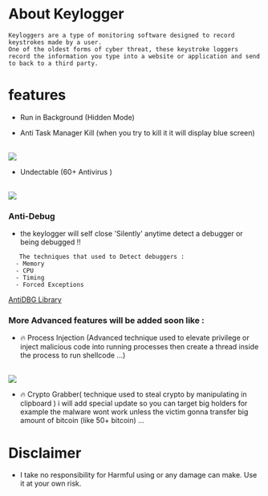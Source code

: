 
# About Keylogger
```
Keyloggers are a type of monitoring software designed to record keystrokes made by a user.
One of the oldest forms of cyber threat, these keystroke loggers 
record the information you type into a website or application and send to back to a third party.

```
# features
* Run in Background (Hidden Mode)

* Anti Task Manager Kill (when you try to kill it it will display blue screen)
<br>
<img src="https://github.com/walczy/Skinjbir/blob/main/r2.jpg"></img>
<br>

* Undectable  (60+ Antivirus )

<br>
<img src="https://github.com/walczy/Skinjbir/blob/main/r1.JPG"></img>
<br>

### Anti-Debug
* the keylogger will self close 'Silently' anytime detect a debugger or being debugged !!
```  
   The techniques that used to Detect debuggers :
  - Memory
  - CPU
  - Timing
  - Forced Exceptions
  ```
  [AntiDBG Library](https://github.com/HackOvert/AntiDBG)
### More Advanced features will  be added soon like :
* 🔥 Process Injection (Advanced technique used to elevate privilege or inject malicious code into running processes then create a thread inside the process to run shellcode  ...)
<br>
<img src="https://github.com/walczy/Skinjbir/blob/main/pi.gif"></img>
<br>

* 🔥 Crypto Grabber( technique used to steal crypto by manipulating  in clipboard ) i will add special update so you can target big holders for example the malware wont work unless the victim gonna transfer big amount of bitcoin (like 50+ bitcoin)  ...



# Disclaimer
* I take no responsibility for Harmful using or any damage can make. Use it at your own risk.

